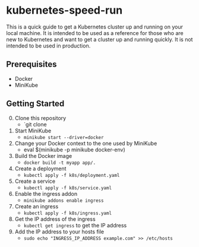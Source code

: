 # kubernetes-speed-run

This is a quick guide to get a Kubernetes cluster up and running on your local machine. It is intended to be used as a reference for those who are new to Kubernetes and want to get a cluster up and running quickly. It is not intended to be used in production.

## Prerequisites

- Docker
- MiniKube

## Getting Started

0. Clone this repository
   - `git clone
1. Start MiniKube
   - `minikube start --driver=docker`
2. Change your Docker context to the one used by MiniKube
   - eval $(minikube -p minikube docker-env)
3. Build the Docker image
   - `docker build -t myapp app/.`
4. Create a deployment
   - `kubectl apply -f k8s/deployment.yaml`
5. Create a service
   - `kubectl apply -f k8s/service.yaml`
6. Enable the ingress addon
   - `minikube addons enable ingress`
7. Create an ingress
   - `kubectl apply -f k8s/ingress.yaml`
8. Get the IP address of the ingress
   - `kubectl get ingress` to get the IP address
9. Add the IP address to your hosts file
   - `sudo echo "INGRESS_IP_ADDRESS example.com" >> /etc/hosts`
